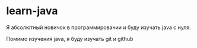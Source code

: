 # learn-java

Я абсолютный новичок в программировании и буду изучать java с нуля.

Помимо изучения java, я буду изучать git и github
